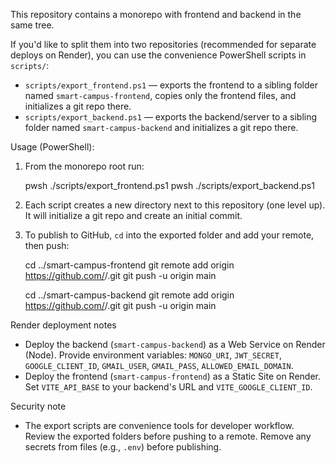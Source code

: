 This repository contains a monorepo with frontend and backend in the same tree.

If you'd like to split them into two repositories (recommended for separate deploys on Render),
you can use the convenience PowerShell scripts in `scripts/`:

- `scripts/export_frontend.ps1` — exports the frontend to a sibling folder named `smart-campus-frontend`, copies only the frontend files, and initializes a git repo there.
- `scripts/export_backend.ps1` — exports the backend/server to a sibling folder named `smart-campus-backend` and initializes a git repo there.

Usage (PowerShell):

1. From the monorepo root run:

   pwsh ./scripts/export_frontend.ps1
   pwsh ./scripts/export_backend.ps1

2. Each script creates a new directory next to this repository (one level up). It will initialize a git repo and create an initial commit.

3. To publish to GitHub, `cd` into the exported folder and add your remote, then push:

   cd ../smart-campus-frontend
   git remote add origin https://github.com/<you>/<frontend-repo>.git
   git push -u origin main

   cd ../smart-campus-backend
   git remote add origin https://github.com/<you>/<backend-repo>.git
   git push -u origin main

Render deployment notes
- Deploy the backend (`smart-campus-backend`) as a Web Service on Render (Node). Provide environment variables: `MONGO_URI`, `JWT_SECRET`, `GOOGLE_CLIENT_ID`, `GMAIL_USER`, `GMAIL_PASS`, `ALLOWED_EMAIL_DOMAIN`.
- Deploy the frontend (`smart-campus-frontend`) as a Static Site on Render. Set `VITE_API_BASE` to your backend's URL and `VITE_GOOGLE_CLIENT_ID`.

Security note
- The export scripts are convenience tools for developer workflow. Review the exported folders before pushing to a remote. Remove any secrets from files (e.g., `.env`) before publishing.
